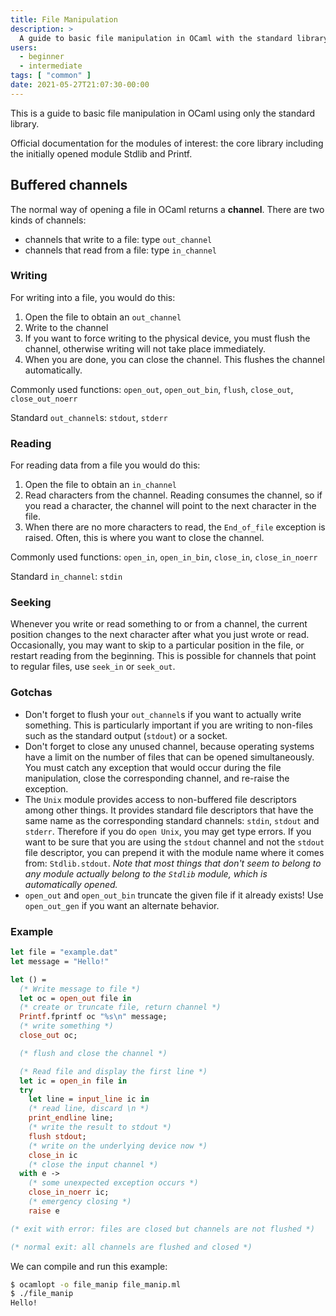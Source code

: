 ```yaml
---
title: File Manipulation
description: >
  A guide to basic file manipulation in OCaml with the standard library
users:
  - beginner
  - intermediate
tags: [ "common" ]
date: 2021-05-27T21:07:30-00:00
---
```


This is a guide to basic file manipulation in OCaml using only the
standard library.

<!-- TODO: links to new API locations -->
Official documentation for the modules of interest:
the core library including the initially opened module Stdlib and Printf.

## Buffered channels
The normal way of opening a file in OCaml returns a **channel**. There
are two kinds of channels:

* channels that write to a file: type `out_channel`
* channels that read from a file: type `in_channel`

###  Writing
For writing into a file, you would do this:

1. Open the file to obtain an `out_channel`
1. Write to the channel
1. If you want to force writing to the physical device, you must flush
 the channel, otherwise writing will not take place immediately.
1. When you are done, you can close the channel. This flushes the
 channel automatically.

Commonly used functions: `open_out`, `open_out_bin`, `flush`,
`close_out`, `close_out_noerr`

Standard `out_channel`s: `stdout`, `stderr`

###  Reading
For reading data from a file you would do this:

1. Open the file to obtain an `in_channel`
1. Read characters from the channel. Reading consumes the channel, so
 if you read a character, the channel will point to the next
 character in the file.
1. When there are no more characters to read, the `End_of_file`
 exception is raised. Often, this is where you want to close the
 channel.

Commonly used functions: `open_in`, `open_in_bin`, `close_in`,
`close_in_noerr`

Standard `in_channel`: `stdin`

###  Seeking
Whenever you write or read something to or from a channel, the current
position changes to the next character after what you just wrote or
read. Occasionally, you may want to skip to a particular position in the
file, or restart reading from the beginning. This is possible for
channels that point to regular files, use `seek_in` or `seek_out`.

###  Gotchas
* Don't forget to flush your `out_channel`s if you want to actually
 write something. This is particularly important if you are writing
 to non-files such as the standard output (`stdout`) or a socket.
* Don't forget to close any unused channel, because operating systems
 have a limit on the number of files that can be opened
 simultaneously. You must catch any exception that would occur during
 the file manipulation, close the corresponding channel, and re-raise
 the exception.
* The `Unix` module provides access to non-buffered file descriptors
 among other things. It provides standard file descriptors that have
 the same name as the corresponding standard channels: `stdin`,
 `stdout` and `stderr`. Therefore if you do `open Unix`, you may get
 type errors. If you want to be sure that you are using the `stdout`
 channel and not the `stdout` file descriptor, you can prepend it
 with the module name where it comes from: `Stdlib.stdout`. *Note
 that most things that don't seem to belong to any module actually
 belong to the `Stdlib` module, which is automatically opened.*
* `open_out` and `open_out_bin` truncate the given file if it already
 exists! Use `open_out_gen` if you want an alternate behavior.

###  Example

<!-- $MDX file=examples/file_manip.ml -->
```ocaml
let file = "example.dat"
let message = "Hello!"

let () =
  (* Write message to file *)
  let oc = open_out file in
  (* create or truncate file, return channel *)
  Printf.fprintf oc "%s\n" message;
  (* write something *)
  close_out oc;

  (* flush and close the channel *)

  (* Read file and display the first line *)
  let ic = open_in file in
  try
    let line = input_line ic in
    (* read line, discard \n *)
    print_endline line;
    (* write the result to stdout *)
    flush stdout;
    (* write on the underlying device now *)
    close_in ic
    (* close the input channel *)
  with e ->
    (* some unexpected exception occurs *)
    close_in_noerr ic;
    (* emergency closing *)
    raise e

(* exit with error: files are closed but channels are not flushed *)

(* normal exit: all channels are flushed and closed *)
```

We can compile and run this example: 

<!-- $MDX dir=examples -->
```sh
$ ocamlopt -o file_manip file_manip.ml
$ ./file_manip
Hello!
```
